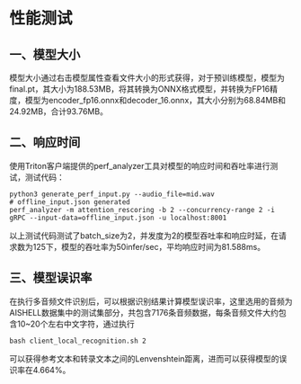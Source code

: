 # 性能测试

## 一、模型大小

​	模型大小通过右击模型属性查看文件大小的形式获得，对于预训练模型，模型为final.pt，其大小为188.53MB，将其转换为ONNX格式模型，并转换为FP16精度，模型为encoder_fp16.onnx和decoder_16.onnx，其大小分别为68.84MB和24.92MB，合计93.76MB。

## 二、响应时间

​	使用Triton客户端提供的perf_analyzer工具对模型的响应时间和吞吐率进行测试，测试代码：

```
python3 generate_perf_input.py --audio_file=mid.wav
# offline_input.json generated
perf_analyzer -m attention_rescoring -b 2 --concurrency-range 2 -i gRPC --input-data=offline_input.json -u localhost:8001
```

​	以上测试代码测试了batch_size为2，并发度为2的模型吞吐率和响应时延，在请求数为125下，模型的吞吐率为50infer/sec，平均响应时间为81.588ms。

## 三、模型误识率

​	在执行多音频文件识别后，可以根据识别结果计算模型误识率，这里选用的音频为AISHELL数据集中的测试集部分，共包含7176条音频数据，每条音频文件大约包含10~20个左右中文字符，通过执行

```
bash client_local_recognition.sh 2
```

可以获得参考文本和转录文本之间的Lenvenshtein距离，进而可以获得模型的误识率在4.664%。
